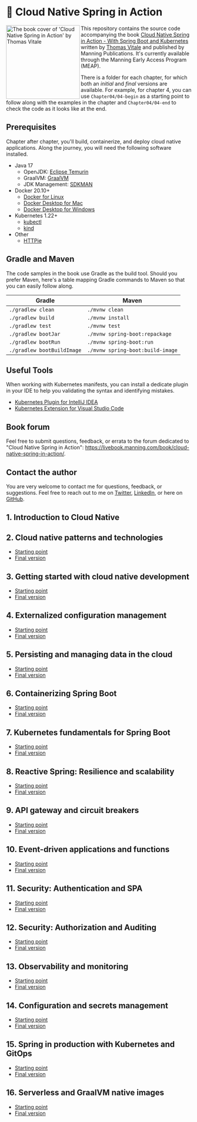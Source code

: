 # 🍃 Cloud Native Spring in Action

<a href="https://www.manning.com/books/cloud-native-spring-in-action"><img src="/book-cover.jpeg" alt="The book cover of 'Cloud Native Spring in Action' by Thomas Vitale" align="left" height="200px" /></a>

This repository contains the source code accompanying the book [Cloud Native Spring in Action - With Spring Boot and Kubernetes](https://www.manning.com/books/cloud-native-spring-in-action) written by [Thomas Vitale](https://www.thomasvitale.com/) and published by Manning Publications. It's currently available through the Manning Early Access Program (MEAP).

There is a folder for each chapter, for which both an _initial_ and _final_ versions are available. For example, for chapter 4, you can use `Chapter04/04-begin` as a starting point to follow along with the examples in the chapter and `Chapter04/04-end` to check the code as it looks like at the end.

## Prerequisites

Chapter after chapter, you'll build, containerize, and deploy cloud native applications. Along the journey, you will need the following software installed.

* Java 17
    * OpenJDK: [Eclipse Temurin](https://adoptium.net)
    * GraalVM: [GraalVM](https://www.graalvm.org)
    * JDK Management: [SDKMAN](https://sdkman.io)
* Docker 20.10+
    * [Docker for Linux](https://docs.docker.com/engine/install/ubuntu/)
    * [Docker Desktop for Mac](https://www.docker.com/products/docker-desktop)
    * [Docker Desktop for Windows](https://www.docker.com/products/docker-desktop)
* Kubernetes 1.22+
    * [kubectl](https://kubernetes.io/docs/tasks/tools/install-kubectl/)
    * [kind](https://kind.sigs.k8s.io)
* Other
    * [HTTPie](https://httpie.org/)

## Gradle and Maven

The code samples in the book use Gradle as the build tool. Should you prefer Maven, here's a table mapping Gradle commands to Maven so that you can easily follow along.

Gradle | Maven
------ | ------
`./gradlew clean` | `./mvnw clean`
`./gradlew build` | `./mvnw install`
`./gradlew test` | `./mvnw test`
`./gradlew bootJar` | `./mvnw spring-boot:repackage`
`./gradlew bootRun` | `./mvnw spring-boot:run`
`./gradlew bootBuildImage` | `./mvnw spring-boot:build-image`

## Useful Tools

When working with Kubernetes manifests, you can install a dedicate plugin in your IDE to help you validating the syntax
and identifying mistakes.

* [Kubernetes Plugin for IntelliJ IDEA](https://plugins.jetbrains.com/plugin/10485-kubernetes)
* [Kubernetes Extension for Visual Studio Code](https://marketplace.visualstudio.com/items?itemName=ms-kubernetes-tools.vscode-kubernetes-tools)

## Book forum

Feel free to submit questions, feedback, or errata to the forum dedicated to "Cloud Native Spring in Action": https://livebook.manning.com/book/cloud-native-spring-in-action/.

## Contact the author

You are very welcome to contact me for questions, feedback, or suggestions. Feel free to reach out to me on [Twitter](https://twitter.com/vitalethomas), [LinkedIn](https://www.linkedin.com/in/vitalethomas), or here on [GitHub](https://github.com/ThomasVitale/).

## 1. Introduction to Cloud Native

## 2. Cloud native patterns and technologies

* [Starting point](https://github.com/ThomasVitale/cloud-native-spring-in-action/tree/main/Chapter02/02-begin)
* [Final version](https://github.com/ThomasVitale/cloud-native-spring-in-action/tree/main/Chapter02/02-end)

## 3. Getting started with cloud native development

* [Starting point](https://github.com/ThomasVitale/cloud-native-spring-in-action/tree/main/Chapter03/03-begin)
* [Final version](https://github.com/ThomasVitale/cloud-native-spring-in-action/tree/main/Chapter03/03-end)

## 4. Externalized configuration management

* [Starting point](https://github.com/ThomasVitale/cloud-native-spring-in-action/tree/main/Chapter04/04-begin)
* [Final version](https://github.com/ThomasVitale/cloud-native-spring-in-action/tree/main/Chapter04/04-end)

## 5. Persisting and managing data in the cloud

* [Starting point](https://github.com/ThomasVitale/cloud-native-spring-in-action/tree/main/Chapter05/05-begin)
* [Final version](https://github.com/ThomasVitale/cloud-native-spring-in-action/tree/main/Chapter05/05-end)

## 6. Containerizing Spring Boot

* [Starting point](https://github.com/ThomasVitale/cloud-native-spring-in-action/tree/main/Chapter06/06-begin)
* [Final version](https://github.com/ThomasVitale/cloud-native-spring-in-action/tree/main/Chapter06/06-end)

## 7. Kubernetes fundamentals for Spring Boot

* [Starting point](https://github.com/ThomasVitale/cloud-native-spring-in-action/tree/main/Chapter07/07-begin)
* [Final version](https://github.com/ThomasVitale/cloud-native-spring-in-action/tree/main/Chapter07/07-end)

## 8. Reactive Spring: Resilience and scalability

* [Starting point](https://github.com/ThomasVitale/cloud-native-spring-in-action/tree/main/Chapter08/08-begin)
* [Final version](https://github.com/ThomasVitale/cloud-native-spring-in-action/tree/main/Chapter08/08-end)

## 9. API gateway and circuit breakers

* [Starting point](https://github.com/ThomasVitale/cloud-native-spring-in-action/tree/main/Chapter09/09-begin)
* [Final version](https://github.com/ThomasVitale/cloud-native-spring-in-action/tree/main/Chapter09/09-end)

## 10. Event-driven applications and functions

* [Starting point](https://github.com/ThomasVitale/cloud-native-spring-in-action/tree/main/Chapter10/10-begin)
* [Final version](https://github.com/ThomasVitale/cloud-native-spring-in-action/tree/main/Chapter10/10-end)

## 11. Security: Authentication and SPA

* [Starting point](https://github.com/ThomasVitale/cloud-native-spring-in-action/tree/main/Chapter11/11-begin)
* [Final version](https://github.com/ThomasVitale/cloud-native-spring-in-action/tree/main/Chapter11/11-end)

## 12. Security: Authorization and Auditing

* [Starting point](https://github.com/ThomasVitale/cloud-native-spring-in-action/tree/main/Chapter12/12-begin)
* [Final version](https://github.com/ThomasVitale/cloud-native-spring-in-action/tree/main/Chapter12/12-end)

## 13. Observability and monitoring

* [Starting point](https://github.com/ThomasVitale/cloud-native-spring-in-action/tree/main/Chapter13/13-begin)
* [Final version](https://github.com/ThomasVitale/cloud-native-spring-in-action/tree/main/Chapter13/13-end)

## 14. Configuration and secrets management

* [Starting point](https://github.com/ThomasVitale/cloud-native-spring-in-action/tree/main/Chapter14/14-begin)
* [Final version](https://github.com/ThomasVitale/cloud-native-spring-in-action/tree/main/Chapter14/14-end)

## 15. Spring in production with Kubernetes and GitOps

* [Starting point](https://github.com/ThomasVitale/cloud-native-spring-in-action/tree/main/Chapter15/15-begin)
* [Final version](https://github.com/ThomasVitale/cloud-native-spring-in-action/tree/main/Chapter15/15-end)

## 16. Serverless and GraalVM native images

* [Starting point](https://github.com/ThomasVitale/cloud-native-spring-in-action/tree/main/Chapter16/16-begin)
* [Final version](https://github.com/ThomasVitale/cloud-native-spring-in-action/tree/main/Chapter16/16-end)
